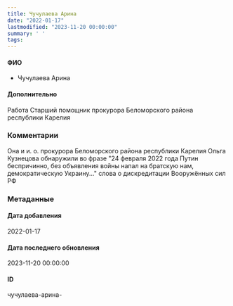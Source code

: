 ```yaml
---
title: Чучулаева Арина
date: "2022-01-17"
lastmodified: "2023-11-20 00:00:00"
summary: ' '
tags: 
---
```

<!--# pp1-->
<!--## Фигурант-->
<!--### Личные данные-->
#### ФИО
- Чучулаева Арина
#### Дополнительно
Работа
Старший помощник прокурора Беломорского района республики Карелия
### Комментарии
Она и и. о. прокурора Беломорского района республики Карелия Ольга Кузнецова обнаружили во фразе "24 февраля 2022 года Путин беспричинно, без объявления войны напал на братскую нам, демократическую Украину..." слова о дискредитации Вооружённых сил РФ
### Метаданные
#### Дата добавления
2022-01-17
#### Дата последнего обновления
2023-11-20 00:00:00
#### ID
чучулаева-арина-
<!--## END;-->

